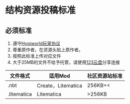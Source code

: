 # 结构资源投稿标准

## 必须标准

1. 遵守[Hypiworld玩家协议](https://baimoqilin.top/hypiworld/rules.pdf)
2. 尊重原作者，在资源头贴上原作者。
3. 按照此标准上传对应文件
4. 大于25MB的文件不给予托管，请使用[123云盘](https://123pan.com)分享连接

| 文件格式        | 适用Mod             | 社区资源站标准 |
| ----------- | ----------------- | ------- |
| .nbt        | Create，Litematica | 256KB=< |
| .litematica | Litematica        | >256KB  |
